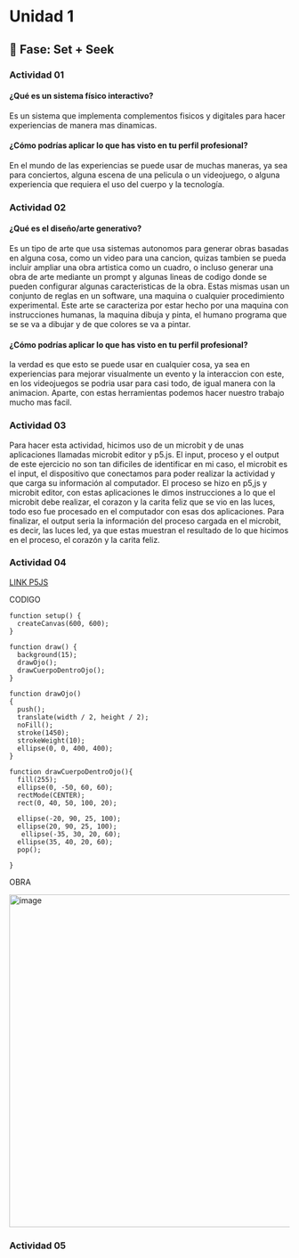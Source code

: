 # Unidad 1

## 🔎 Fase: Set + Seek

### Actividad 01

#### ¿Qué es un sistema físico interactivo?

Es un sistema que implementa complementos fisicos y digitales para hacer experiencias de manera mas dinamicas.

#### ¿Cómo podrías aplicar lo que has visto en tu perfil profesional?

En el mundo de las experiencias se puede usar de muchas maneras, ya sea para conciertos, alguna escena de una pelicula o un videojuego,
o alguna experiencia que requiera el uso del cuerpo y la tecnología.

### Actividad 02

#### ¿Qué es el diseño/arte generativo?

Es un tipo de arte que usa sistemas autonomos para generar obras basadas en alguna cosa, como un video para una cancion, quizas tambien
se pueda incluir ampliar una obra artistica como un cuadro, o incluso generar una obra de arte mediante un prompt y algunas lineas de codigo
donde se pueden configurar algunas caracteristicas de la obra. Estas mismas usan un conjunto de reglas en un software, una maquina o cualquier
procedimiento experimental. Este arte se caracteriza por estar hecho por una maquina con instrucciones humanas, la maquina dibuja y pinta, el 
humano programa que se se va a dibujar y de que colores se va a pintar.

#### ¿Cómo podrías aplicar lo que has visto en tu perfil profesional?

la verdad es que esto se puede usar en cualquier cosa, ya sea en experiencias para mejorar visualmente un evento y la interaccion con este,
en los videojuegos se podria usar para casi todo, de igual manera con la animacion. Aparte, con estas herramientas podemos hacer nuestro trabajo
mucho mas facil.

### Actividad 03

Para hacer esta actividad, hicimos uso de un microbit y de unas aplicaciones llamadas microbit editor y p5.js. El input, proceso y el output de este
ejercicio no son tan dificiles de identificar en mi caso, el microbit es el input, el dispositivo que conectamos para poder realizar la actividad y que
carga su información al computador. El proceso se hizo en p5,js y microbit editor, con estas aplicaciones le dimos instrucciones a lo que el microbit debe
realizar, el corazon y la carita feliz que se vio en las luces, todo eso fue procesado en el computador con esas dos aplicaciones. Para finalizar, el output
seria la información del proceso cargada en el microbit, es decir, las luces led, ya que estas muestran el resultado de lo que hicimos en el proceso, el corazón
y la carita feliz.

### Actividad 04
[LINK P5JS](https://editor.p5js.org/Tomygga/sketches/7hMKzJwGH)

CODIGO
```
function setup() {
  createCanvas(600, 600);
}

function draw() {
  background(15);
  drawOjo();
  drawCuerpoDentroOjo();
}

function drawOjo()
{
  push();
  translate(width / 2, height / 2);
  noFill();
  stroke(1450);
  strokeWeight(10);
  ellipse(0, 0, 400, 400);
}

function drawCuerpoDentroOjo(){
  fill(255);
  ellipse(0, -50, 60, 60);
  rectMode(CENTER);
  rect(0, 40, 50, 100, 20);
  
  ellipse(-20, 90, 25, 100);     
  ellipse(20, 90, 25, 100);   
   ellipse(-35, 30, 20, 60);
  ellipse(35, 40, 20, 60);
  pop();

}
````
OBRA

<img width="593" height="597" alt="image" src="https://github.com/user-attachments/assets/6bc217e8-a96e-427f-9c60-f8eb93d75417" />

### Actividad 05

